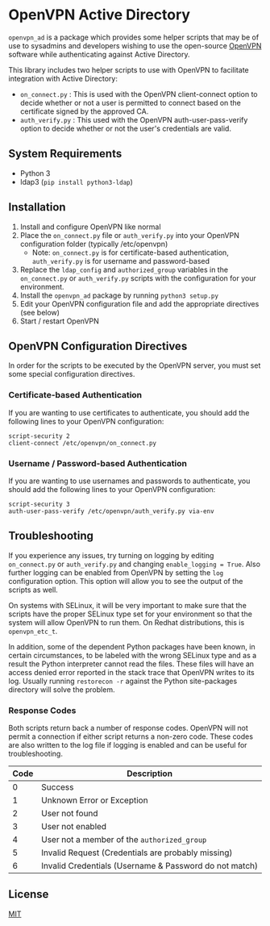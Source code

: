 OpenVPN Active Directory
================================

`openvpn_ad` is a package which provides some helper scripts
that may be of use to sysadmins and developers wishing to use the
open-source [OpenVPN](https://openvpn.net/index.php/open-source/downloads.html)
software while authenticating against Active Directory.

This library includes two helper scripts to use with OpenVPN to facilitate integration
with Active Directory:
* ``on_connect.py`` : This is used with the OpenVPN client-connect option to decide
whether or not a user is permitted to connect based on the certificate signed by
 the approved CA.
* ``auth_verify.py`` : This used with the OpenVPN auth-user-pass-verify option
to decide whether or not the user's credentials are valid.

System Requirements
------------------------
* Python 3
* ldap3 (`pip install python3-ldap`)

Installation
------------------------
1. Install and configure OpenVPN like normal
2. Place the `on_connect.py` file or `auth_verify.py` into your OpenVPN configuration folder (typically /etc/openvpn)
    * Note: `on_connect.py` is for certificate-based authentication, `auth_verify.py` is for username and password-based
3. Replace the `ldap_config` and `authorized_group` variables in the `on_connect.py` or `auth_verify.py` scripts with the configuration for your environment.
3. Install the ``openvpn_ad`` package by running `python3 setup.py`
4. Edit your OpenVPN configuration file and add the appropriate directives (see below)
5. Start / restart OpenVPN

OpenVPN Configuration Directives
-----------------------------------
In order for the scripts to be executed by the OpenVPN server, you must
set some special configuration directives.

### Certificate-based Authentication ###
If you are wanting to use certificates to authenticate, you should add
the following lines to your OpenVPN configuration:

```
script-security 2
client-connect /etc/openvpn/on_connect.py
```

### Username / Password-based Authentication ###
If you are wanting to use usernames and passwords to authenticate, you should
add the following lines to your OpenVPN configuration:

```
script-security 3
auth-user-pass-verify /etc/openvpn/auth_verify.py via-env
```

Troubleshooting
-------------------------------------
If you experience any issues, try turning on logging by editing `on_connect.py`
or `auth_verify.py` and changing `enable_logging = True`. Also further logging
can be enabled from OpenVPN by setting the `log` configuration option. This
option will allow you to see the output of the scripts as well.

On systems with SELinux, it will be very important to make sure that the scripts
have the proper SELinux type set for your environment so that the system
will allow OpenVPN to run them. On Redhat distributions, this is `openvpn_etc_t`.

In addition, some of the dependent Python packages have been known, in certain
circumstances, to be labeled with the wrong SELinux type and as a result the
Python interpreter cannot read the files. These files will have an access denied
error reported in the stack trace that OpenVPN writes to its log. Usually running
`restorecon -r` against the Python site-packages directory will solve the problem.

### Response Codes ###
Both scripts return back a number of response codes. OpenVPN will not permit a
connection if either script returns a non-zero code. These codes are also
written to the log file if logging is enabled and can be useful for
troubleshooting.

Code  | Description                                            |
------|--------------------------------------------------------|
0     | Success                                                |
1     | Unknown Error or Exception                             |
2     | User not found                                         |
3     | User not enabled                                       |
4     | User not a member of the `authorized_group`            |
5     | Invalid Request (Credentials are probably missing)     |
6     | Invalid Credentials (Username & Password do not match) |

License
--------------------------------------------------------
[MIT](https://bitbucket.org/simpleltc/openvpn-ad/raw/master/LICENSE)
